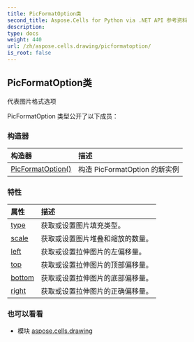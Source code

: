```yaml
---
title: PicFormatOption类
second_title: Aspose.Cells for Python via .NET API 参考资料
description:
type: docs
weight: 440
url: /zh/aspose.cells.drawing/picformatoption/
is_root: false
---
```

## PicFormatOption类
代表图片格式选项



PicFormatOption 类型公开了以下成员：

### 构造器
|构造器|描述|
| :- | :- |
| [PicFormatOption()](/cells/python-net/zh/aspose.cells.drawing/picformatoption/__init__/#) |构造 PicFormatOption 的新实例|


### 特性
|属性|描述|
| :- | :- |
| [type](/cells/python-net/zh/aspose.cells.drawing/picformatoption/type) |获取或设置图片填充类型。|
| [scale](/cells/python-net/zh/aspose.cells.drawing/picformatoption/scale) |获取或设置图片堆叠和缩放的数量。|
| [left](/cells/python-net/zh/aspose.cells.drawing/picformatoption/left) |获取或设置拉伸图片的左偏移量。|
| [top](/cells/python-net/zh/aspose.cells.drawing/picformatoption/top) |获取或设置拉伸图片的顶部偏移量。|
| [bottom](/cells/python-net/zh/aspose.cells.drawing/picformatoption/bottom) |获取或设置拉伸图片的底部偏移量。|
| [right](/cells/python-net/zh/aspose.cells.drawing/picformatoption/right) |获取或设置拉伸图片的正确偏移量。|



### 也可以看看
* 模块 [aspose.cells.drawing](..)
